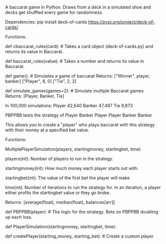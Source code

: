 A baccarat game in Python. Draws from a deck in a simulated shoe and decks get shuffled every game for randomness.

Dependencies: pip install deck-of-cards
https://pypi.org/project/deck-of-cards/

Functions:

def cbaccarat_rules(card):  # Takes a card object (deck-of-cards.py) and returns its value in Baccarat.

def baccarat_rules(value):  # Takes a number and returns its value in Baccarat.

def game(): # Simulates a game of baccarat
Returns: ["Winner", player, banker] ["Player", 8, 0] ["Tie", 2, 2]

def simulate_games(games=2):  # Simulate multiple Baccarat games
Returns: [Player, Banker, Tie]

In 100,000 simulations:
Player 42,640 Banker 47,487 Tie 9,873

PBPPBB tests the strategy of Player Banker Player Player Banker Banker

This allows you to create a "player" who plays baccarat with this strategy with their money at a specified bet value.

Functions:

MultiplePlayerSimulation(players, startingmoney, startingbet, time)

players(int): Number of players to run in the strategy.

startingmoney(int): How much money each player starts out with.

startingbet(int): The value of the first bet the player will make

time(int): Number of iterations to run the strategy for. In an iteration, a player either profits the startingbet value or they go broke.

Returns: [average(float), median(float), balances[arr]]

def PBPPBB(player): # The logic for the strategy. Bets on PBPPBB doubling up each loss.

def PlayerSimulation(startingmoney, startingbet, time):

def createPlayer(starting_money, starting_bet): # Create a custom player

